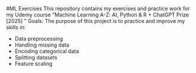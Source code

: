 #ML Exercises
This repository contains my exercises and practice work for my Udemy course "Machine Learning A-Z: AI, Python & R + ChatGPT Prize [2025]
"
Goals:
The purpose of this project is to practice and improve my skills in:
- Data preprocessing
- Handling missing data
- Encoding categorical data
- Splitting datasets
- Feature scaling